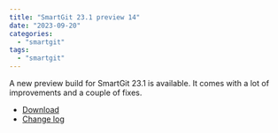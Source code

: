 ```yaml
---
title: "SmartGit 23.1 preview 14"
date: "2023-09-20"
categories: 
  - "smartgit"
tags: 
  - "smartgit"
---
```


A new preview build for SmartGit 23.1 is available.
It comes with a lot of improvements and a couple of fixes.

- [Download](https://www.syntevo.com/smartgit/preview)
- [Change log](https://www.syntevo.com/smartgit/changelog-eap.txt)

